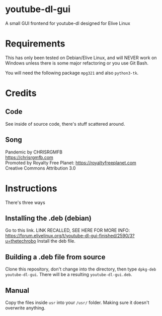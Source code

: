 # youtube-dl-gui
A small GUI frontend for youtube-dl designed for Elive Linux

# Requirements
This has only been tested on Debian/Elive Linux, and will NEVER work on Windows unless there is  some major refactoring or you use Git Bash.

You will need the following package  `mpg321` and also `python3-tk`. 

# Credits
## Code
See inside of source code, there's stuff scattered around.
## Song
Pandemic by CHRISRGMFB  
https://chrisrgmfb.com  
Promoted by Royalty Free Planet: https://royaltyfreeplanet.com  
Creative Commons Attribution 3.0

# Instructions
There's three ways

## Installing the .deb (debian)
Go to this link. <!--https://gofile.io/d/TGx4oA-->LINK RECALLED, SEE HERE FOR MORE INFO: https://forum.elivelinux.org/t/youtube-dl-gui-finished/2590/3?u=thetechrobo Install the deb file.

## Building a .deb file from source
Clone this repository, don't change into the directory, then type `dpkg-deb youtube-dl-gui`. There will be a resulting `youtube-dl-gui.deb`.

## Manual
Copy the files inside `usr` into your `/usr/` folder. Making sure it doesn't overwrite anything.
